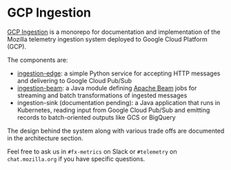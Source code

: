 # GCP Ingestion

[GCP Ingestion](https://github.com/mozilla/gcp-ingestion/) is a monorepo for
documentation and implementation of the Mozilla telemetry ingestion system
deployed to Google Cloud Platform (GCP).

The components are:

- [ingestion-edge](./ingestion-edge/index.md): a simple Python service for accepting HTTP
  messages and delivering to Google Cloud Pub/Sub
- [ingestion-beam](ingestion-beam): a Java module defining
  [Apache Beam](https://beam.apache.org/) jobs for streaming and batch
  transformations of ingested messages
- ingestion-sink (documentation pending): a Java application that runs
  in Kubernetes, reading input from Google Cloud Pub/Sub and emitting
  records to batch-oriented outputs like GCS or BigQuery

The design behind the system along with various trade offs are documented in
the architecture section.

Feel free to ask us in `#fx-metrics` on Slack or `#telemetry` on `chat.mozilla.org`
if you have specific questions.
